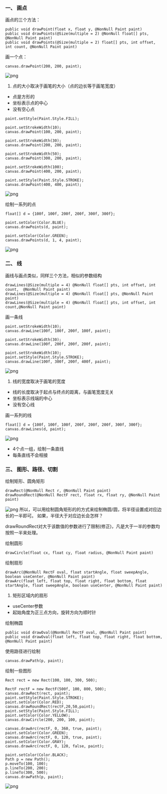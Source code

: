 ### 一、 画点

画点的三个方法：
```
public void drawPoint(float x, float y, @NonNull Paint paint)  
public void drawPoints(@Size(multiple = 2) @NonNull float[] pts, @NonNull Paint paint) 
public void drawPoints(@Size(multiple = 2) float[] pts, int offset, int count, @NonNull Paint paint)  
```

画一个点：
```
canvas.drawPoint(200, 200, paint);
```
![png](单点.png)

1. 点的大小取决于画笔的大小（点的边长等于画笔宽度）
* 点是方形的
* 坐标表示点的中心
* 没有空心点
```
paint.setStyle(Paint.Style.FILL);

paint.setStrokeWidth(10);
canvas.drawPoint(100, 200, paint);

paint.setStrokeWidth(30);
canvas.drawPoint(200, 200, paint);

paint.setStrokeWidth(50);
canvas.drawPoint(300, 200, paint);

paint.setStrokeWidth(100);
canvas.drawPoint(400, 200, paint);

paint.setStyle(Paint.Style.STROKE);
canvas.drawPoint(400, 400, paint);
```
![png](点_逐渐变大.png)

绘制一系列的点
```
float[] d = {100f, 100f, 200f, 200f, 300f, 300f};
        
paint.setColor(Color.BLUE);
canvas.drawPoints(d, paint);

paint.setColor(Color.GREEN);
canvas.drawPoints(d, 1, 4, paint);
```
![png](一系列的点.png)

### 二、 线
画线与画点类似，同样三个方法，相似的参数结构
```
drawLines(@Size(multiple = 4) @NonNull float[] pts, int offset, int count,  @NonNull Paint paint)  
drawLines(@Size(multiple = 4) @NonNull float[] pts, @NonNull Paint paint)  
drawLines(@Size(multiple = 4) @NonNull float[] pts, int offset, int count,@NonNull Paint paint) 
```

画一条线
```
paint.setStrokeWidth(10);
canvas.drawLine(100f, 100f, 200f, 100f, paint);

paint.setStrokeWidth(30);
canvas.drawLine(100f, 200f, 200f, 200f, paint);

paint.setStrokeWidth(10);
paint.setStyle(Paint.Style.STROKE);
canvas.drawLine(100f, 300f, 200f, 400f, paint);
```
![png](单线.png)

1. 线的宽度取决于画笔的宽度
* 线的长度取决于起点与终点的距离，与画笔宽度无关
* 坐标表示线端的中心
* 没有空心线

画一系列的线
```
float[] d = {100f, 100f, 100f, 200f, 200f, 200f, 300f, 300f};
canvas.drawLines(d, paint);
```
![png](一系列的线.png)

* 4个点一组，绘制一条直线
* 每条直线不会相接

### 三、 图形、路径、切割

绘制矩形、圆角矩形
```
drawRect(@NonNull Rect r, @NonNull Paint paint)  
drawRoundRect(@NonNull RectF rect, float rx, float ry, @NonNull Paint paint)  
```
![png](圆角矩形圆角半径参数.png)
所以，可以用绘制圆角矩形的的方式来绘制椭圆/圆，将半径设置成对应边长的一半即可。
如果，半径大于对应边长会怎样？


drawRoundRect对大于该数值的参数进行了限制(修正)，凡是大于一半的参数均按照一半来处理。

绘制圆形
```
drawCircle(float cx, float cy, float radius, @NonNull Paint paint)
```
绘制扇形
```
drawArc(@NonNull RectF oval, float startAngle, float sweepAngle, boolean useCenter, @NonNull Paint paint)  
drawArc(float left, float top, float right, float bottom, float startAngle, float sweepAngle, boolean useCenter, @NonNull Paint paint) 
```
1. 矩形区域内的扇形
* useCenter参数
* 起始角度为正三点方向，旋转方向为顺时针



绘制椭圆
```
public void drawOval(@NonNull RectF oval, @NonNull Paint paint)
public void drawOval(float left, float top, float right, float bottom, @NonNull Paint paint)
```

使用路径进行绘制
```
canvas.drawPath(p, paint);
```

绘制一些图形
```
Rect rect = new Rect(100, 100, 300, 500);

RectF rectF = new RectF(500f, 100, 800, 500);
canvas.drawRect(rect, paint);
paint.setStyle(Paint.Style.STROKE);
paint.setColor(Color.RED);
canvas.drawRoundRect(rectF,20,50,paint);
paint.setStyle(Paint.Style.FILL);
paint.setColor(Color.YELLOW);
canvas.drawCircle(200, 200, 100, paint);

canvas.drawArc(rectF, 0, 360, true, paint);
paint.setColor(Color.GREEN);
canvas.drawArc(rectF, 0, 120, true, paint);
paint.setColor(Color.GRAY);
canvas.drawArc(rectF, 0, 120, false, paint);

paint.setColor(Color.BLACK);
Path p = new Path();
p.moveTo(100, 100);
p.lineTo(200, 200);
p.lineTo(300, 500);
canvas.drawPath(p, paint);
```
![png](矩形.png)



